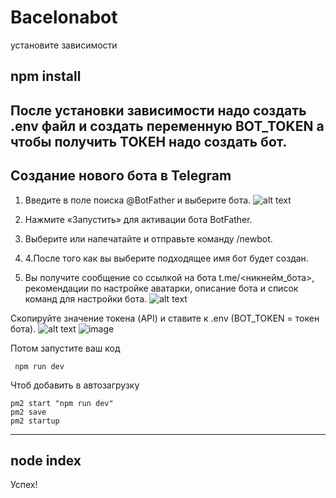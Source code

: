 
# Bacelonabot

установите зависимости

## npm install

После установки зависимости надо создать .env файл и создать переменную BOT_TOKEN
а чтобы получить ТОКЕН надо создать бот.
-----------------------------------------------
## Создание нового бота в Telegram

1. Введите в поле поиска @BotFather и выберите бота.
![alt text](https://www.spcdn.org/images/Ru-knowledge_base/chatbots/telegram/create-bot/scr1-min.png)

2. Нажмите «Запустить» для активации бота BotFather.
3. Выберите или напечатайте и отправьте команду /newbot.
4. 4.После того как вы выберите подходящее имя бот будет создан. 
5. Вы получите сообщение со ссылкой на бота t.me/<никнейм_бота>, рекомендации по настройке аватарки, описание бота и список команд для настройки бота.
![alt text](https://www.spcdn.org/images/Ru-knowledge_base/chatbots/telegram/create-bot/scr5-min.png)

Скопируйте значение токена (API) и ставите к .env (BOT_TOKEN = токен бота).
![alt text](https://www.spcdn.org/images/Ru-knowledge_base/chatbots/telegram/create-bot/scr6-min.png)
![image](https://user-images.githubusercontent.com/65252165/171461241-4572cd90-dbe1-4047-af02-62ef0ba8a232.png)

Потом запустите ваш код

``` npm run dev```

Чтоб добавить в автозагрузку
```
pm2 start "npm run dev"
pm2 save
pm2 startup
```
-------------------
## node index

Успех!


<!-- # IT Conf IWD Bot
Link: https://t.me/IT_Conf_IWD_Bot
# Screenshots
![alt text](Screenshot1.png)
![alt text](Screenshot2.png)
![alt text](Screenshot3.png)
![alt text](Screenshot4.png)
![alt text](Screenshot5.png) -->
